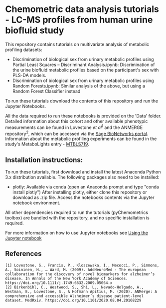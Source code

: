 # Chemometric data analysis tutorials - LC-MS profiles from human urine biofluid study

This repository contains tutorials on multivariate analysis of metabolic profiling datasets: 
 - Discrimination of biological sex from urinary metabolic profiles using Partial Least Squares – Discriminant Analysis.ipynb: Discrimination of the urine biofluid metabolic profiles based on the participant's sex with PLS-DA models.
 - Discrimination of biological sex from urinary metabolic profiles using Random Forests.ipynb: Similar analysis of the above, but using a Random Forest Classifier instead
 
To run these tutorials download the contents of this repository and run the Jupyter Notebooks.

All the data required to run these notebooks is provided on the 'Data' folder. Detailed information about this cohort and other available phenotypic measurements can 
be found in Lovestone *et al*<sup>1</sup> and the ANMERGE repository<sup>2</sup>, which can be accessed
via the [Sage BioNetworks portal](https://doi.org/10.7303/syn22252881).
Information about the metabolic profiling experiments can be found in the study's 
MetaboLights entry - [MTBLS719](https://www.ebi.ac.uk/metabolights/MTBLS719).

## Installation instructions:
To run these tutorials, first download and install the latest Anaconda Python 3.x distribution available. 
The following packages also need to be installed:
 - plotly: Available via conda (open an Anaconda prompt and type "conda install plotly")
After installing plotly, either clone this repository or download as .zip file. Access the notebooks contents via the Jupyter notebook environment. 

All other dependencies required to run the tutorials (pyChemometrics toolbox) are bundled with the repository, and no specific installation is required. 

For more information on how to use Jupyter notebooks see [Using the Jupyter notebook](https://docs.anaconda.com/ae-notebooks/user-guide/basic-tasks/apps/jupyter/)

## References

    [1] Lovestone, S., Francis, P., Kloszewska, I., Mecocci, P., Simmons, A., Soininen, H., … Ward, M. (2009). AddNeuroMed - The european collaboration for the discovery of novel biomarkers for alzheimer’s disease. In Annals of the New York Academy of Sciences. https://doi.org/10.1111/j.1749-6632.2009.05064.x
    [2] Birkenbihl, C., Westwood, S., Shi, L., Nevado-Holgado, A., Westman, E., Lovestone, S., & Hofmann Apitius, M. (2020). ANMerge: A comprehensive and accessible Alzheimer’s disease patient-level dataset. MedRxiv. https://doi.org/10.1101/2020.08.04.20168229

